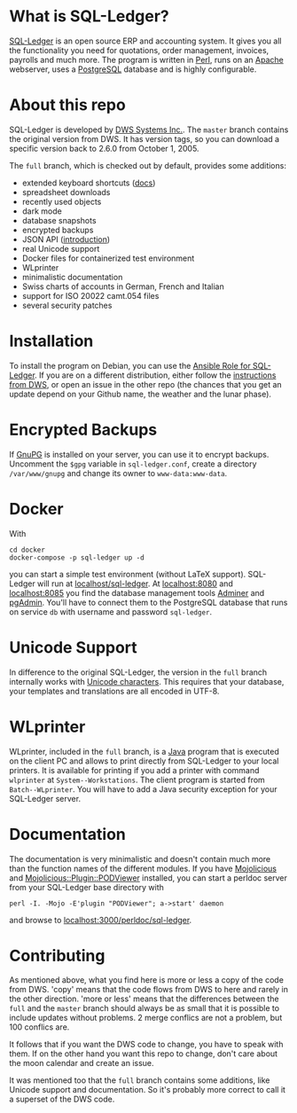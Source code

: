 # What is SQL-Ledger?

[SQL-Ledger](https://sql-ledger.com) is an open source ERP and accounting
system. It gives you all the functionality you need for quotations, order
management, invoices, payrolls and much more. The program is written in
[Perl](https://www.perl.org), runs on an [Apache](https://httpd.apache.org)
webserver, uses a [PostgreSQL](https://www.postgresql.org) database and is
highly configurable.

# About this repo

SQL-Ledger is developed by [DWS Systems Inc.](https://sql-ledger.com). The
`master` branch contains the original version from DWS. It has version tags, so
you can download a specific version back to 2.6.0 from October 1, 2005.

The `full` branch, which is checked out by default, provides some additions:

* extended keyboard shortcuts ([docs](doc/shortcuts.md))
* spreadsheet downloads
* recently used objects
* dark mode
* database snapshots
* encrypted backups
* JSON API ([introduction](doc/api.md))
* real Unicode support
* Docker files for containerized test environment
* WLprinter
* minimalistic documentation
* Swiss charts of accounts in German, French and Italian
* support for ISO 20022 camt.054 files
* several security patches

# Installation

To install the program on Debian, you can use the [Ansible Role for
SQL-Ledger](https://github.com/Tekki/ansible-sql-ledger). If you are on a
different distribution, either follow the [instructions from
DWS](https://sql-ledger.com/cgi-bin/nav.pl?page=source/readme.txt&title=README),
or open an issue in the other repo (the chances that you get an update depend
on your Github name, the weather and the lunar phase).

# Encrypted Backups

If [GnuPG](https://gnupg.org/) is installed on your server, you can
use it to encrypt backups. Uncomment the `$gpg` variable in
`sql-ledger.conf`, create a directory `/var/www/gnupg` and change its
owner to `www-data:www-data`.

# Docker

With

    cd docker
    docker-compose -p sql-ledger up -d

you can start a simple test environment (without LaTeX support). SQL-Ledger
will run at [localhost/sql-ledger](http://localhost/sql-ledger). At
[localhost:8080](http://localhost:8080) and
[localhost:8085](http://localhost:8085) you find the database management tools
[Adminer](https://www.adminer.org) and [pgAdmin](https://pgadmin.org). You'll
have to connect them to the PostgreSQL database that runs on service `db` with
username and password `sql-ledger`.

# Unicode Support

In difference to the original SQL-Ledger, the version in the `full` branch
internally works with [Unicode
characters](https://perldoc.perl.org/perlunicode.html). This requires that your
database, your templates and translations are all encoded in UTF-8.

# WLprinter

WLprinter, included in the `full` branch, is a [Java](https://java.com) program
that is executed on the client PC and allows to print directly from SQL-Ledger
to your local printers. It is available for printing if you add a printer with
command `wlprinter` at `System--Workstations`. The client program is started
from `Batch--WLprinter`. You will have to add a Java security exception for
your SQL-Ledger server.

# Documentation

The documentation is very minimalistic and doesn't contain much more than the
function names of the different modules. If you have
[Mojolicious](https://metacpan.org/pod/Mojolicious) and
[Mojolicious::Plugin::PODViewer](https://metacpan.org/pod/Mojolicious::Plugin::PODViewer)
installed, you can start a perldoc server from your SQL-Ledger base directory
with

    perl -I. -Mojo -E'plugin "PODViewer"; a->start' daemon

and browse to
[localhost:3000/perldoc/sql-ledger](http://localhost:3000/perldoc/sql-ledger).

# Contributing

As mentioned above, what you find here is more or less a copy of the code from
DWS. 'copy' means that the code flows from DWS to here and rarely in the other
direction. 'more or less' means that the differences between the `full` and the
`master` branch should always be as small that it is possible to include
updates without problems. 2 merge conflics are not a problem, but 100 conflics
are.

It follows that if you want the DWS code to change, you have to speak with
them. If on the other hand you want this repo to change, don't care about the
moon calendar and create an issue.

It was mentioned too that the `full` branch contains some additions, like
Unicode support and documentation. So it's probably more correct to call it a
superset of the DWS code.
